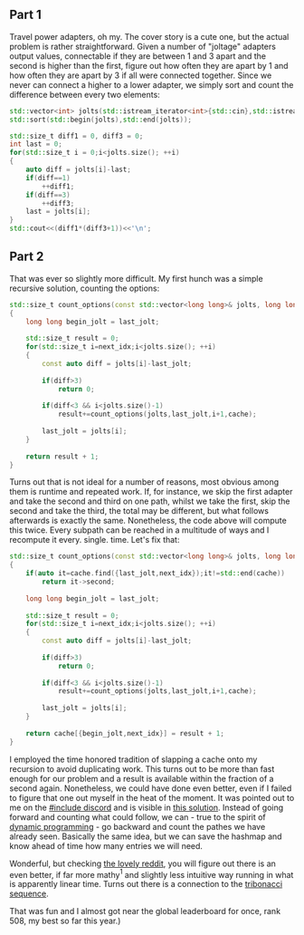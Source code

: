 ## Part 1

Travel power adapters, oh my. The cover story is a cute one, but the actual problem is rather straightforward. Given a number of "joltage" adapters output values, connectable if they are between 1 and 3 apart and the second is higher than the first, figure out how often they are apart by 1 and how often they are apart by 3 if all were connected together. Since we never can connect a higher to a lower adapter, we simply sort and count the difference between every two elements:

```cpp
std::vector<int> jolts(std::istream_iterator<int>{std::cin},std::istream_iterator<int>{});
std::sort(std::begin(jolts),std::end(jolts));

std::size_t diff1 = 0, diff3 = 0;
int last = 0;
for(std::size_t i = 0;i<jolts.size(); ++i)
{
	auto diff = jolts[i]-last;
	if(diff==1)
		++diff1;
	if(diff==3)
		++diff3;
	last = jolts[i];
}
std::cout<<(diff1*(diff3+1))<<'\n';
```

## Part 2

That was ever so slightly more difficult. My first hunch was a simple recursive solution, counting the options:

```cpp
std::size_t count_options(const std::vector<long long>& jolts, long long last_jolt, std::size_t next_idx)
{
	long long begin_jolt = last_jolt;
	
	std::size_t result = 0;
	for(std::size_t i=next_idx;i<jolts.size(); ++i)
	{
		const auto diff = jolts[i]-last_jolt;
		
		if(diff>3)
			return 0;
			
		if(diff<3 && i<jolts.size()-1)
			result+=count_options(jolts,last_jolt,i+1,cache);
		
		last_jolt = jolts[i];
	}
	
	return result + 1;
}
```

Turns out that is not ideal for a number of reasons, most obvious among them is runtime and repeated work. If, for instance, we skip the first adapter and take the second and third on one path, whilst we take the first, skip the second and take the third, the total may be different, but what follows afterwards is exactly the same. Nonetheless, the code above will compute this twice. Every subpath can be reached in a multitude of ways and I recompute it every. single. time. Let's fix that:

```cpp
std::size_t count_options(const std::vector<long long>& jolts, long long last_jolt, std::size_t next_idx, std::map<std::pair<long long,std::size_t>,std::size_t>& cache)
{
	if(auto it=cache.find({last_jolt,next_idx});it!=std::end(cache))
		return it->second;
		
	long long begin_jolt = last_jolt;
	
	std::size_t result = 0;
	for(std::size_t i=next_idx;i<jolts.size(); ++i)
	{
		const auto diff = jolts[i]-last_jolt;
		
		if(diff>3)
			return 0;
			
		if(diff<3 && i<jolts.size()-1)
			result+=count_options(jolts,last_jolt,i+1,cache);
		
		last_jolt = jolts[i];
	}
	
	return cache[{begin_jolt,next_idx}] = result + 1;
}
```

I employed the time honored tradition of slapping a cache onto my recursion to avoid duplicating work. This turns out to be more than fast enough for our problem and a result is available within the fraction of a second again. Nonetheless, we could have done even better, even if I failed to figure that one out myself in the heat of the moment. It was pointed out to me on the [#include discord](https://www.includecpp.org/discord/) and is visible in [this solution](https://gitlab.com/stephanroslen/aoc2020/-/blob/master/day10/main.cpp). Instead of going forward and counting what could follow, we can - true to the spirit of [dynamic programming](https://en.wikipedia.org/wiki/Dynamic_programming) - go backward and count the pathes we have already seen. Basically the same idea, but we can save the hashmap and know ahead of time how many entries we will need.

Wonderful, but checking [the lovely reddit](https://www.reddit.com/r/adventofcode/comments/kabi91/2020_day_10_closedform_mathematical_solution/), you will figure out there is an even better, if far more mathy<a title="which is a good thing!"><sup>1</sup></a> and slightly less intuitive way running in what is apparently linear time. Turns out there is a connection to the [tribonacci sequence](https://en.wikipedia.org/wiki/Generalizations_of_Fibonacci_numbers#Tribonacci_numbers).

That was fun and I almost got near the global leaderboard for once, rank 508, my best so far this year.)
